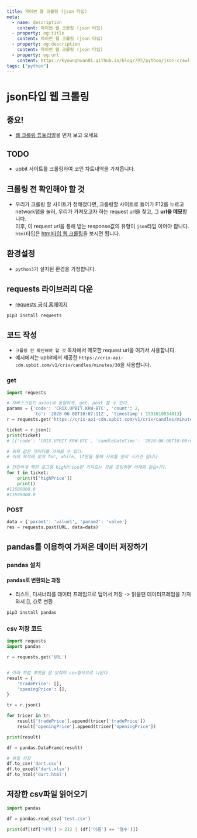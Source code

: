 ```yaml
---
title: 파이썬 웹 크롤링 (json 타입)
meta:
  - name: description
    content: 파이썬 웹 크롤링 (json 타입)
  - property: og:title
    content: 파이썬 웹 크롤링 (json 타입)
  - property: og:description
    content: 파이썬 웹 크롤링 (json 타입)
  - property: og:url
    content: https://kyounghwan01.github.io/blog/기타/python/json-crawling/
tags: ["python"]
---
```


# json타입 웹 크롤링

## 중요!

- [웹 크롤링 튜토리얼](https://kyounghwan01.github.io/blog/기타/python/crawling-tutorial/)을 먼저 보고 오세요

## TODO

- upbit 사이트를 크롤링하여 코인 차트내역을 가져옵니다.

## 크롤링 전 확인해야 할 것

- 우리가 크롤링 할 사이트가 정해졌다면, 크롤링할 사이트로 들어가 F12를 누르고 network탭을 눌러, 우리가 가져오고자 하는 request url을 찾고, 그 **url을 메모**합니다.<br>
  이후, 이 request url을 통해 받는 response값의 유형이 `json`타입 이어야 합니다.<br>
  `html`타입은 [html타입 웹 크롤링](https://kyounghwan01.github.io/blog/기타/python/html-crawling/)을 보시면 됩니다.

## 환경설정

- `python3`가 설치된 환경을 가정합니다.

## requests 라이브러리 다운

- [requests 공식 홈페이지](https://requests.readthedocs.io/en/master/)

```bash
pip3 install requests
```

## 코드 작성

- `크롤링 전 확인해야 할 것` 목차에서 메모한 request url을 여기서 사용합니다.
- 예시에서는 upbit에서 제공한 `https://crix-api-cdn.upbit.com/v1/crix/candles/minutes/30`을 사용합니다.

### get

```py
import requests

# 자바스크립트 axios와 동일하게, get, post 할 수 있다.
params = {'code': 'CRIX.UPBIT.KRW-BTC', 'count': 2,
          'to': '2020-06-08T10:07:11Z', 'timestamp': 1591610834813}
r = requests.get('https://crix-api-cdn.upbit.com/v1/crix/candles/minutes/30', params=params)

ticket = r.json()
print(ticket)
# [{'code': 'CRIX.UPBIT.KRW-BTC', 'candleDateTime': '2020-06-08T10:00:00+00:00', 'candleDateTimeKst': '2020-06-08T19:00:00+09:00', 'openingPrice': 11673000.0, 'highPrice': 11680000.0, 'lowPrice': 11665000.0, 'tradePrice': 11678000.0, 'candleAccTradeVolume': 18.61184002, 'candleAccTradePrice': 217300580.88941, 'timestamp': 1591610882479, 'unit': 30}, {'code': 'CRIX.UPBIT.KRW-BTC', 'candleDateTime': '2020-06-08T09:30:00+00:00', 'candleDateTimeKst': '2020-06-08T18:30:00+09:00', 'openingPrice': 11655000.0, 'highPrice': 11699000.0, 'lowPrice': 11655000.0, 'tradePrice': 11676000.0, 'candleAccTradeVolume': 61.24624295, 'candleAccTradePrice': 715489513.68521, 'timestamp': 1591610397044, 'unit': 30}]

# 위와 같은 데이터를 가져올 수 있다.
# 이제 목적에 맞게 for, while, if문을 통해 자료를 분리 시키면 됩니다

# 간단하게 찍힌 로그중 highPrice만 가져오는 것을 코딩하면 아래와 같습니다.
for t in ticket:
    print(t['highPrice'])
    print()
#11680000.0
#11699000.0
```

### POST

```py
data = {'param1': 'value1', 'param2': 'value'}
res = requests.post(URL, data=data)
```

## pandas를 이용하여 가져온 데이터 저장하기

### pandas 설치

#### pandas로 변환되는 과정

- 리스트, 디셔너리를 데이터 프레임으로 덮어서 저장 -> 읽을땐 데이터프레임을 가져와서 [], {}로 변환

```bash
pip3 install pandas
```

### csv 저장 코드

```py
import requests
import pandas

r = requests.get('URL')


# 아래 처럼 포맷을 잘 맞춰야 csv형식으로 나온다
result = {
    'tradePrice': [],
    'openingPrice': [],
}

tr = r.json()

for tricer in tr:
    result['tradePrice'].append(tricer['tradePrice'])
    result['openingPrice'].append(tricer['openingPrice'])

print(result)

df = pandas.DataFrame(result)

# 파일 저장
df.to_csv('dart.csv')
df.to_excel('dart.xlsx')
df.to_html('dart.html')

```

## 저장한 csv파일 읽어오기

```py
import pandas

df = pandas.read_csv('test.csv')

print(df[(df['나이'] > 21) | (df['이름'] == '철수')])
```
